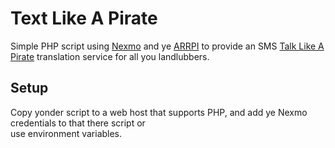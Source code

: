 # Text Like A Pirate
Simple PHP script using [Nexmo][1] and ye [ARRPI][2] to provide an SMS [Talk Like A Pirate][3] translation 
service for all you landlubbers.

## Setup
Copy yonder script to a web host that supports PHP, and add ye Nexmo credentials to that there script or  
use environment variables.

[1]: http://nexmo.com
[2]: http://isithackday.com/arrpi.php
[3]: http://www.talklikeapirate.com/
